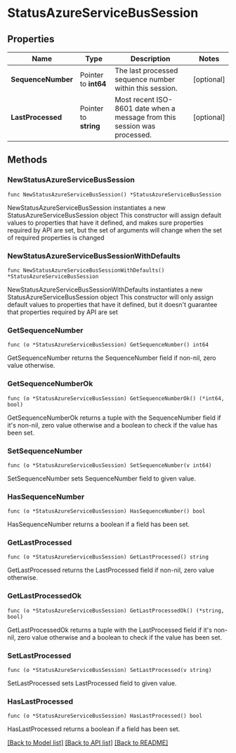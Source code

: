 # StatusAzureServiceBusSession

## Properties

Name | Type | Description | Notes
------------ | ------------- | ------------- | -------------
**SequenceNumber** | Pointer to **int64** | The last processed sequence number within this session. | [optional] 
**LastProcessed** | Pointer to **string** | Most recent ISO-8601 date when a message from this session was processed. | [optional] 

## Methods

### NewStatusAzureServiceBusSession

`func NewStatusAzureServiceBusSession() *StatusAzureServiceBusSession`

NewStatusAzureServiceBusSession instantiates a new StatusAzureServiceBusSession object
This constructor will assign default values to properties that have it defined,
and makes sure properties required by API are set, but the set of arguments
will change when the set of required properties is changed

### NewStatusAzureServiceBusSessionWithDefaults

`func NewStatusAzureServiceBusSessionWithDefaults() *StatusAzureServiceBusSession`

NewStatusAzureServiceBusSessionWithDefaults instantiates a new StatusAzureServiceBusSession object
This constructor will only assign default values to properties that have it defined,
but it doesn't guarantee that properties required by API are set

### GetSequenceNumber

`func (o *StatusAzureServiceBusSession) GetSequenceNumber() int64`

GetSequenceNumber returns the SequenceNumber field if non-nil, zero value otherwise.

### GetSequenceNumberOk

`func (o *StatusAzureServiceBusSession) GetSequenceNumberOk() (*int64, bool)`

GetSequenceNumberOk returns a tuple with the SequenceNumber field if it's non-nil, zero value otherwise
and a boolean to check if the value has been set.

### SetSequenceNumber

`func (o *StatusAzureServiceBusSession) SetSequenceNumber(v int64)`

SetSequenceNumber sets SequenceNumber field to given value.

### HasSequenceNumber

`func (o *StatusAzureServiceBusSession) HasSequenceNumber() bool`

HasSequenceNumber returns a boolean if a field has been set.

### GetLastProcessed

`func (o *StatusAzureServiceBusSession) GetLastProcessed() string`

GetLastProcessed returns the LastProcessed field if non-nil, zero value otherwise.

### GetLastProcessedOk

`func (o *StatusAzureServiceBusSession) GetLastProcessedOk() (*string, bool)`

GetLastProcessedOk returns a tuple with the LastProcessed field if it's non-nil, zero value otherwise
and a boolean to check if the value has been set.

### SetLastProcessed

`func (o *StatusAzureServiceBusSession) SetLastProcessed(v string)`

SetLastProcessed sets LastProcessed field to given value.

### HasLastProcessed

`func (o *StatusAzureServiceBusSession) HasLastProcessed() bool`

HasLastProcessed returns a boolean if a field has been set.


[[Back to Model list]](../README.md#documentation-for-models) [[Back to API list]](../README.md#documentation-for-api-endpoints) [[Back to README]](../README.md)


